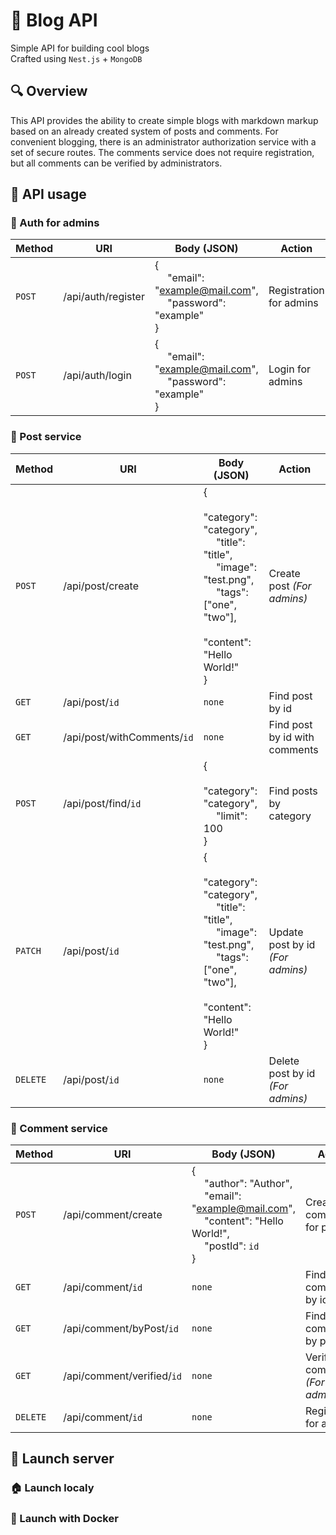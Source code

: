 # :newspaper: Blog API

Simple API for building cool blogs <br>
Crafted using `Nest.js` + `MongoDB`

## :mag: Overview
This API provides the ability to create simple blogs with markdown markup based on an already created system of posts and comments. For convenient blogging, there is an administrator authorization service with a set of secure routes. The comments service does not require registration, but all comments can be verified by administrators.

## :page_facing_up: API usage
### :closed_lock_with_key: Auth for admins

| Method     | URI                             | Body (JSON)                                                                      |  Action                  |
|------------|---------------------------------|----------------------------------------------------------------------------------|--------------------------|
| `POST`     | /api/auth/register              | {<br> &emsp; "email": "example@mail.com",<br> &emsp; "password": "example" <br>} | Registration for admins  |
| `POST`     | /api/auth/login                 | {<br> &emsp; "email": "example@mail.com",<br> &emsp; "password": "example" <br>}  | Login for admins         |

### :postbox: Post service

| Method     | URI                             | Body (JSON)                                                                      |  Action                  |
|------------|---------------------------------|----------------------------------------------------------------------------------|--------------------------|
| `POST`     | /api/post/create             | {<br>&emsp; "category": "category",<br> &emsp; "title": "title", <br> &emsp; "image": "test.png", <br> &emsp; "tags": ["one", "two"], <br> &emsp; "content": "Hello World!"<br>}  | Create post _(For admins)_ |
| `GET`      | /api/post/`id`               | `none`                                                                           | Find post by id             |
| `GET`      | /api/post/withComments/`id`  | `none`                                                                           | Find post by id with comments  |
| `POST`     | /api/post/find/`id`          | {<br> &emsp; "category": "category",<br> &emsp; "limit": 100 <br>}               | Find posts by category        |
| `PATCH`    | /api/post/`id`               | {<br>&emsp; "category": "category",<br> &emsp; "title": "title", <br> &emsp; "image": "test.png", <br> &emsp; "tags": ["one", "two"], <br> &emsp; "content": "Hello World!"<br>} | Update post by id _(For admins)_ |
| `DELETE`   | /api/post/`id`               | `none`                                                                           | Delete post by id _(For admins)_ |

### :microphone: Comment service 

| Method     | URI                             | Body (JSON)                                                                      |  Action                  |
|------------|---------------------------------|----------------------------------------------------------------------------------|--------------------------|
| `POST`     | /api/comment/create             | {<br>&emsp; "author": "Author",<br> &emsp; "email": "example@mail.com",<br> &emsp; "content": "Hello World!",<br> &emsp; "postId": `id` <br>}  | Create comment for post  |
| `GET`      | /api/comment/`id`               | `none`                                                                           | Find comment by id         |
| `GET`      | /api/comment/byPost/`id`        | `none`                                                                           | Find comment by post id  |
| `GET`      | /api/comment/verified/`id`      | `none`                                                                           | Verified comment _(For admins)_         |
| `DELETE`   | /api/comment/`id`               | `none`                                                                           | Registration for admins  |



## :rocket: Launch server
### :house: Launch localy
### :whale: Launch with Docker
